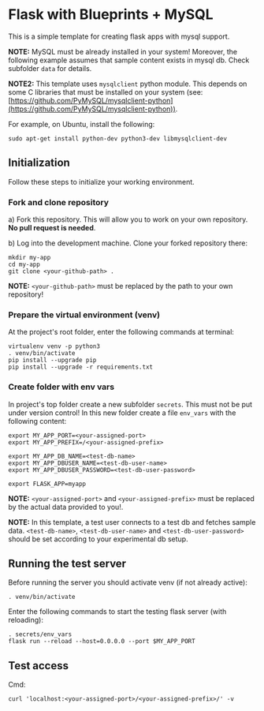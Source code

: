 # Flask with Blueprints + MySQL 
This is a simple template for creating flask apps with mysql support.

**NOTE:** MySQL must be already installed in your system! Moreover, the following example assumes that sample content exists in mysql db. Check subfolder `data` for details.

**NOTE2:** This template uses `mysqlclient` python module. This depends on some C libraries that must be installed on your system (see: [https://github.com/PyMySQL/mysqlclient-python](https://github.com/PyMySQL/mysqlclient-python)).

For example, on Ubuntu, install the following:

	sudo apt-get install python-dev python3-dev libmysqlclient-dev


## Initialization
Follow these steps to initialize your working environment.

### Fork and clone repository

a) Fork this repository. This will allow you to work on your own repository. **No pull request is needed**.

b) Log into the development machine. Clone your forked repository there:

	mkdir my-app
	cd my-app
	git clone <your-github-path> .

**NOTE:** `<your-github-path>` must be replaced by the path to your own repository!


### Prepare the virtual environment (venv)

 
At the project's root folder, enter the following commands at terminal:

	virtualenv venv -p python3
	. venv/bin/activate
	pip install --upgrade pip
	pip install --upgrade -r requirements.txt 

### Create folder with env vars
In project's top folder create a new subfolder `secrets`. This must not be put under version control! In this new folder create a file `env_vars` with the following content:

	export MY_APP_PORT=<your-assigned-port>
	export MY_APP_PREFIX=/<your-assigned-prefix>

	export MY_APP_DB_NAME=<test-db-name>
	export MY_APP_DBUSER_NAME=<test-db-user-name> 
	export MY_APP_DBUSER_PASSWORD=<test-db-user-password>

	export FLASK_APP=myapp

**NOTE:** `<your-assigned-port>` and `<your-assigned-prefix>` must be replaced by the actual data provided to you!.

**NOTE:** In this template, a test user connects to a test db and fetches sample data. `<test-db-name>`, `<test-db-user-name>` and `<test-db-user-password>` should be set according to your experimental db setup.

## Running the test server
Before running the server you should activate venv (if not already active):

	. venv/bin/activate

Enter the following commands to start the testing flask server (with reloading):

	. secrets/env_vars
	flask run --reload --host=0.0.0.0 --port $MY_APP_PORT

## Test access

Cmd:

	curl 'localhost:<your-assigned-port>/<your-assigned-prefix>/' -v

